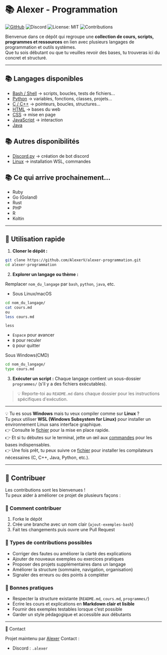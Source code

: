 # 📚 Alexer - Programmation

[![GitHub](https://img.shields.io/badge/GitHub-AlexerV-181717?logo=github)](https://github.com/AlexerV)
![Discord](https://img.shields.io/badge/Discord-.alexer-5865F2?logo=discord&logoColor=white)
![License: MIT](https://img.shields.io/badge/License-MIT-green.svg)
![Contributions](https://img.shields.io/badge/Contributions-Welcome-blue.svg)

Bienvenue dans ce dépôt qui regroupe une **collection de cours, scripts, programmes et ressources** en lien avec plusieurs langages de programmation et outils systèmes.  
Que tu sois débutant ou que tu veuilles revoir des bases, tu trouveras ici du concret et structuré.

---

## 📚 Langages disponibles
- [Bash / Shell](./bash/README.md) → scripts, boucles, tests de fichiers...
- [Python](./python/README.md) → variables, fonctions, classes, projets...
- [C / C++](./c-cpp/README.md) → pointeurs, boucles, structures...
- [HTML](./html/README.md) → bases du web
- [CSS](./css/README.md) → mise en page
- [JavaScript](./javascript/README.md) → interaction
- [Java](./java/README.md)


## 📚 Autres disponibilités
- [Discord.py](./discord.py/README.md) → création de bot discord
- [Linux](./linux/README.md) → installation WSL, commandes

## 📚 Ce qui arrive prochainement...
- Ruby
- Go (Goland)
- Rust
- PHP
- R
- Koltin

---

## 🚀 Utilisation rapide

1. **Cloner le dépôt :**
```bash
git clone https://github.com/AlexerV/alexer-programmation.git
cd alexer-programmation
```

2. **Explorer un langage ou thème :**

Remplacer `nom_du_langage` par `bash`, `python`, `java`, etc.

- Sous Linux/macOS
```bash
cd nom_du_langage/
cat cours.md
ou
less cours.md
```
`less`
  - `Espace` pour avancer
  - `B` pour reculer
  - `Q` pour quitter

Sous Windows(CMD)
```bash
cd nom_du_langage/
type cours.md
```

3. **Exécuter un script :**
Chaque langage contient un sous-dossier `programmes/` (s’il y a des fichiers exécutables).

>💡 Reporte-toi au `README.md` dans chaque dossier pour les instructions spécifiques d'exécution.

---

💡 Tu es sous **Windows** mais tu veux compiler comme sur **Linux** ?  
Tu peux utiliser **WSL (Windows Subsystem for Linux)** pour installer un environnement Linux sans interface graphique.  
👉 Consulte le [fichier](./linux/installation.md) pour la mise en place rapide.  
👉 Et si tu débutes sur le terminal, jette un œil aux [commandes](./linux/commandes.md) pour les bases indispensables.  
👉 Une fois prêt, tu peux suivre ce [fichier](./installations/compilateurs.md) pour installer les compilateurs nécessaires (C, C++, Java, Python, etc.).

---

## 🤝 Contribuer

Les contributions sont les bienvenues !  
Tu peux aider à améliorer ce projet de plusieurs façons :  

### 🚀 Comment contribuer
1. Forke le dépôt  
2. Crée une branche avec un nom clair (`ajout-exemples-bash`)  
3. Fait tes changements puis ouvre une Pull Request

### 📝 Types de contributions possibles
- Corriger des fautes ou améliorer la clarté des explications  
- Ajouter de nouveaux exemples ou exercices pratiques  
- Proposer des projets supplémentaires dans un langage  
- Améliorer la structure (sommaire, navigation, organisation)  
- Signaler des erreurs ou des points à compléter 

### 📌 Bonnes pratiques
- Respecter la structure existante (`README.md`, `cours.md`, `programmes/`)
- Écrire les cours et explications en **Markdown clair et lisible**
- Fournir des exemples testables lorsque c’est possible
- Garder un style pédagogique et accessible aux débutants

---

📩 Contact

Projet maintenu par [Alexer](https://github.com/AlexerV)
Contact :
- Discord : `.alexer`
